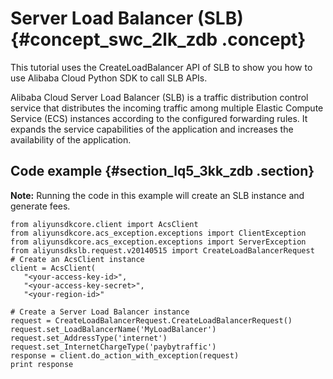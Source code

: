 # Server Load Balancer \(SLB\) {#concept_swc_2lk_zdb .concept}

This tutorial uses the CreateLoadBalancer API of SLB to show you how to use Alibaba Cloud Python SDK to call SLB APIs.

Alibaba Cloud Server Load Balancer \(SLB\) is a traffic distribution control service that distributes the incoming traffic among multiple Elastic Compute Service \(ECS\) instances according to the configured forwarding rules. It expands the service capabilities of the application and increases the availability of the application.

## Code example {#section_lq5_3kk_zdb .section}

**Note:** Running the code in this example will create an SLB instance and generate fees.

```
from aliyunsdkcore.client import AcsClient
from aliyunsdkcore.acs_exception.exceptions import ClientException
from aliyunsdkcore.acs_exception.exceptions import ServerException
from aliyunsdkslb.request.v20140515 import CreateLoadBalancerRequest
# Create an AcsClient instance
client = AcsClient(
   "<your-access-key-id>",
   "<your-access-key-secret>",
   "<your-region-id>"

# Create a Server Load Balancer instance
request = CreateLoadBalancerRequest.CreateLoadBalancerRequest()
request.set_LoadBalancerName('MyLoadBalancer')
request.set_AddressType('internet')
request.set_InternetChargeType('paybytraffic')
response = client.do_action_with_exception(request)
print response
```

